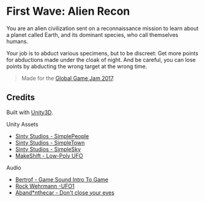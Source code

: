 # First Wave: Alien Recon

You are an alien civilization sent on a reconnaissance mission to learn about
a planet called Earth, and its dominant species, who call themselves humans.

Your job is to abduct various specimens, but to be discreet: Get more points
for abductions made under the cloak of night. And be careful, you can lose
points by abducting the wrong target at the wrong time.

> Made for the [Global Game Jam 2017](http://globalgamejam.org/).

## Credits

Built with [Unity3D](https://unity3d.com).

Unity Assets

* [Sinty Studios - SimplePeople](https://www.assetstore.unity3d.com/en/#!/content/15126) 
* [Sinty Studios - SimpleTown](https://www.assetstore.unity3d.com/en/#!/content/43500)
* [Sinty Studios - SimpleSky](https://www.assetstore.unity3d.com/en/#!/content/42373)
* [MakeShift - Low-Poly UFO](https://www.assetstore.unity3d.com/en/#!/content/71159)

Audio

* [Bertrof - Game Sound Intro To Game](https://www.freesound.org/people/Bertrof/sounds/131659/)
* [Rock Wehrmann -UFO1](https://www.freesound.org/people/rockwehrmann/sounds/72447/)
* [Aband*nthecar - Don't close your eyes](http://www.abandonthecar.com)

